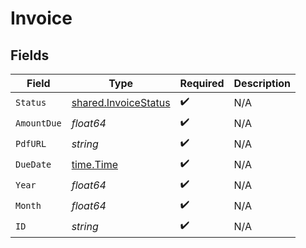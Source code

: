 # Invoice


## Fields

| Field                                                               | Type                                                                | Required                                                            | Description                                                         |
| ------------------------------------------------------------------- | ------------------------------------------------------------------- | ------------------------------------------------------------------- | ------------------------------------------------------------------- |
| `Status`                                                            | [shared.InvoiceStatus](../../../pkg/models/shared/invoicestatus.md) | :heavy_check_mark:                                                  | N/A                                                                 |
| `AmountDue`                                                         | *float64*                                                           | :heavy_check_mark:                                                  | N/A                                                                 |
| `PdfURL`                                                            | *string*                                                            | :heavy_check_mark:                                                  | N/A                                                                 |
| `DueDate`                                                           | [time.Time](https://pkg.go.dev/time#Time)                           | :heavy_check_mark:                                                  | N/A                                                                 |
| `Year`                                                              | *float64*                                                           | :heavy_check_mark:                                                  | N/A                                                                 |
| `Month`                                                             | *float64*                                                           | :heavy_check_mark:                                                  | N/A                                                                 |
| `ID`                                                                | *string*                                                            | :heavy_check_mark:                                                  | N/A                                                                 |
